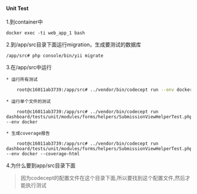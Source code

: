 #### Unit Test

1.到container中

```
docker exec -ti web_app_1 bash

```

2.到/app/src目录下面运行migration，生成要测试的数据库

```
/app/src# php console/bin/yii migrate
```

3.在/app/src中运行

    * 运行所有测试
    
```bash
    root@c16011ab3739:/app/src# ../vendor/bin/codecept run --env docker
```
    * 运行单个文件的测试
    
```
    root@c16011ab3739:/app/src# ../vendor/bin/codecept run dashboard/tests/unit/modules/forms/helpers/SubmissionViewHelperTest.php --env docker
```
    * 生成coverage报告
    
```
    root@c16011ab3739:/app/src# ../vendor/bin/codecept run dashboard/tests/unit/modules/forms/helpers/SubmissionViewHelperTest.php --env docker --coverage-html
```
    
4.为什么要到app/src目录下面

> 因为codecept的配置文件在这个目录下面,所以要找到这个配置文件,然后才能执行测试